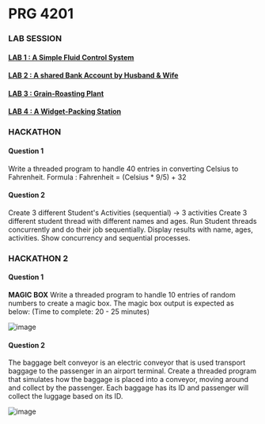 # PRG 4201
 ### LAB SESSION
 #### [LAB 1 : A Simple Fluid Control System](https://github.com/junwei1213/PRG-4201/tree/main/G2SensorActuator.java)
 #### [LAB 2 : A shared Bank Account by Husband & Wife](https://github.com/junwei1213/PRG-4201/tree/main/g2bankaccount)
 #### [LAB 3 : Grain-Roasting Plant](https://github.com/junwei1213/PRG-4201/tree/main/G2GrainRoasting)
 #### [LAB 4 : A Widget-Packing Station](url)
 
 ### HACKATHON
#### Question 1
Write a threaded program to handle 40 entries in converting Celsius to Fahrenheit. Formula : Fahrenheit = (Celsius * 9/5) + 32

#### Question 2
Create 3 different Student's Activities (sequential) -> 3 activities
Create 3 different student thread with different names and ages. 
Run Student threads concurrently and do their job sequentially.
Display results with name, ages, activities.
Show concurrency and sequential processes.


 ### HACKATHON 2
 #### Question 1
 
**MAGIC BOX** Write a threaded program to handle 10 entries of random numbers to create a magic box. The magic box output is expected as below: (Time to complete: 20 - 25 minutes)

![image](https://user-images.githubusercontent.com/42743231/137630464-61f92f6a-3f3f-405f-a5ee-431022e7f9d3.png)

 #### Question 2
 
The baggage belt conveyor is an electric conveyor that is used transport baggage to the passenger in an airport terminal. Create a threaded program that simulates how the baggage is placed into a conveyor, moving around and collect by the passenger. Each baggage has its ID and passenger will collect the luggage based on its ID.

![image](https://user-images.githubusercontent.com/42743231/137631049-c4ce8cc2-7974-4424-a87d-bd60bc000fb3.png)
